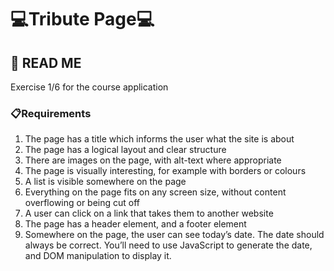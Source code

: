 # 💻Tribute Page💻

## 👀 READ ME

Exercise 1/6 for the course application 

### 📋Requirements
1. The page has a title which informs the user what the site is about
2. The page has a logical layout and clear structure
3. There are images on the page, with alt-text where appropriate
4. The page is visually interesting, for example with borders or colours
5. A list is visible somewhere on the page
6. Everything on the page fits on any screen size, without content overflowing or being cut off
7. A user can click on a link that takes them to another website
8. The page has a header element, and a footer element
9. Somewhere on the page, the user can see today’s date. The date should always be correct. You’ll need to use JavaScript to generate the date, and DOM manipulation to display it.
